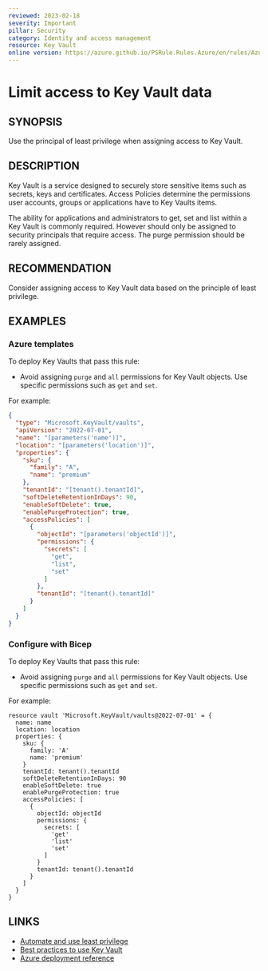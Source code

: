 ```yaml
---
reviewed: 2023-02-18
severity: Important
pillar: Security
category: Identity and access management
resource: Key Vault
online version: https://azure.github.io/PSRule.Rules.Azure/en/rules/Azure.KeyVault.AccessPolicy/
---
```


# Limit access to Key Vault data

## SYNOPSIS

Use the principal of least privilege when assigning access to Key Vault.

## DESCRIPTION

Key Vault is a service designed to securely store sensitive items such as secrets, keys and certificates.
Access Policies determine the permissions user accounts, groups or applications have to Key Vaults items.

The ability for applications and administrators to get, set and list within a Key Vault is commonly required.
However should only be assigned to security principals that require access.
The purge permission should be rarely assigned.

## RECOMMENDATION

Consider assigning access to Key Vault data based on the principle of least privilege.

## EXAMPLES

### Azure templates

To deploy Key Vaults that pass this rule:

- Avoid assigning `purge` and `all` permissions for Key Vault objects.
  Use specific permissions such as `get` and `set`.

For example:

```json
{
  "type": "Microsoft.KeyVault/vaults",
  "apiVersion": "2022-07-01",
  "name": "[parameters('name')]",
  "location": "[parameters('location')]",
  "properties": {
    "sku": {
      "family": "A",
      "name": "premium"
    },
    "tenantId": "[tenant().tenantId]",
    "softDeleteRetentionInDays": 90,
    "enableSoftDelete": true,
    "enablePurgeProtection": true,
    "accessPolicies": [
      {
        "objectId": "[parameters('objectId')]",
        "permissions": {
          "secrets": [
            "get",
            "list",
            "set"
          ]
        },
        "tenantId": "[tenant().tenantId]"
      }
    ]
  }
}
```

### Configure with Bicep

To deploy Key Vaults that pass this rule:

- Avoid assigning `purge` and `all` permissions for Key Vault objects.
  Use specific permissions such as `get` and `set`.

For example:

```bicep
resource vault 'Microsoft.KeyVault/vaults@2022-07-01' = {
  name: name
  location: location
  properties: {
    sku: {
      family: 'A'
      name: 'premium'
    }
    tenantId: tenant().tenantId
    softDeleteRetentionInDays: 90
    enableSoftDelete: true
    enablePurgeProtection: true
    accessPolicies: [
      {
        objectId: objectId
        permissions: {
          secrets: [
            'get'
            'list'
            'set'
          ]
        }
        tenantId: tenant().tenantId
      }
    ]
  }
}
```

## LINKS

- [Automate and use least privilege](https://learn.microsoft.com/azure/architecture/framework/security/security-principles#automate-and-use-least-privilege)
- [Best practices to use Key Vault](https://learn.microsoft.com/azure/key-vault/general/best-practices)
- [Azure deployment reference](https://learn.microsoft.com/azure/templates/microsoft.keyvault/vaults)
